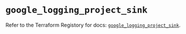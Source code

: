 # `google_logging_project_sink`

Refer to the Terraform Registory for docs: [`google_logging_project_sink`](https://registry.terraform.io/providers/hashicorp/google-beta/5.6.0/docs/resources/google_logging_project_sink).
